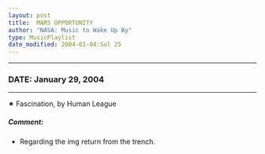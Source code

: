 ```yaml
---
layout: post
title:  MARS OPPORTUNITY
author: "NASA: Music to Wake Up By"
type: MusicPlaylist
date_modified: 2004-01-04:Sol 25
---
```


----
### DATE: January 29, 2004
----
✷ Fascination, by Human League

##### Comment:
* Regarding the img return from the trench.
